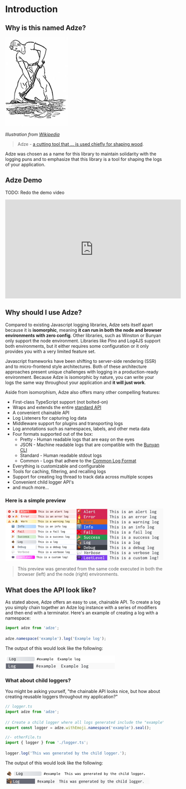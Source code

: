 # Introduction

## Why is this named Adze?

![A drawing of a man using an adze to shape a log](./examples/introduction/adze.jpg)

_Illustration from [Wikipedia](https://en.wikipedia.org/wiki/Adze)_

> Adze - [a cutting tool that ... is used chiefly for shaping wood](https://www.merriam-webster.com/dictionary/adze).

Adze was chosen as a name for this library to maintain solidarity with the logging puns and to emphasize that this library is a tool for shaping the logs of your application.

## Adze Demo

TODO: Redo the demo video

<div class="youtube-video-container">
  <iframe width="560" height="315"  src="https://www.youtube-nocookie.com/embed/8Ht3LKowKR0" title="YouTube video player" frameborder="0" allow="accelerometer; autoplay; clipboard-write; encrypted-media; gyroscope; picture-in-picture" allowfullscreen></iframe>
</div>

## Why should I use Adze?

Compared to existing Javascript logging libraries, Adze sets itself apart because it is **isomorphic**, meaning **it can run in both the node and browser environments with zero config**. Other libraries, such as Winston or Bunyan only support the node environment. Libraries like Pino and Log4JS support both environments, but it either requires some configuration or it only provides you with a very limited feature set.

Javascript frameworks have been shifting to server-side rendering (SSR) and to micro-frontend style architectures. Both of these architecture approaches present unique challenges with logging in a production-ready environment. Because Adze is isomorphic by nature, you can write your logs the same way throughout your application and **it will just work**.

Aside from isomorphism, Adze also offers many other compelling features:

- First-class TypeScript support (not bolted-on)
- Wraps and extends the entire [standard API](https://developer.mozilla.org/en-US/docs/Web/API/console)
- A convenient chainable API
- Log Listeners for capturing log data
- Middleware support for plugins and transporting logs
- Log annotations such as namespaces, labels, and other meta data
- Four formats supported out of the box:
  - Pretty - Human readable logs that are easy on the eyes
  - JSON - Machine readable logs that are compatible with the [Bunyan CLI](https://github.com/trentm/node-bunyan?tab=readme-ov-file#cli-usage)
  - Standard - Human readable stdout logs
  - Common - Logs that adhere to the [Common Log Format](https://en.wikipedia.org/wiki/Common_Log_Format)
- Everything is customizable and configurable
- Tools for caching, filtering, and recalling logs
- Support for creating log thread to track data across multiple scopes
- Convenient child logger API's
- and much more...

### Here is a simple preview

![Preview of Adze logs](./examples/introduction/demo.jpg)

> This preview was generated from the same code executed in both the browser (left) and the node (right) environments.

## What does the API look like?

As stated above, Adze offers an easy to use, chainable API. To create a log you simply chain together an Adze log instance with a series of modifiers and then end with a terminator. Here's an example of creating a log with a namespace:

```typescript
import adze from 'adze';

adze.namespace('example').log('Example log');
```

The output of this would look like the following:

![Adze log example](./examples/introduction/api_example_output_1.png)

### What about child loggers?

You might be asking yourself, "the chainable API looks nice, but how about creating reusable loggers
throughout my application?"

```typescript
// logger.ts
import adze from 'adze';

// Create a child logger where all logs generated include the "example" namespace and emoji styles.
export const logger = adze.withEmoji.namespace('example').seal();
```

```typescript
//- otherFile.ts
import { logger } from './logger.ts';

logger.log('This was generated by the child logger.');
```

The output of this would look like the following:

![Example of Adze child logger](./examples/introduction/api_example_output_2.png)
